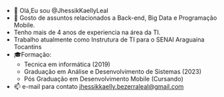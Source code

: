 - 👋 Olá,Eu sou @JhessikKaellyLeal
- 👀 Gosto de assuntos relacionados a Back-end, Big Data e Programação Mobile. 
- Tenho mais de 4 anos de experiencia na área da TI.
- Trabalho atualmente como Instrutura de TI para o SENAI Araguaína Tocantins
- 🎓Formação:
     - Tecnica em informática  (2019)
     - Graduação em Análise e Desenvolvimento de Sistemas (2023)
     - Pós Graduação em Desenvolvimento Mobile (Cursando)
- 📫 e-mail para contato jhessikkaelly.bezerraleal@gmail.com 

<!---
JhessikKaellyLeal/JhessikKaellyLeal is a ✨ special ✨ repository because its `README.md` (this file) appears on your GitHub profile.
You can click the Preview link to take a look at your changes.
--->
